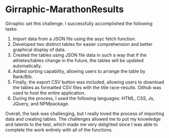 # Girraphic-MarathonResults

Girraphic set this challenge. I successfully accomplished the following tasks:
1. Import data from a JSON file using the asyc fetch function.
2. Developed two distinct tables for easier comprehension and better graphical display of data.
3. Created the tables using JSON file data in such a way that if the athletes/tables change in the future, the tables will be updated automatically.
4. Added sorting capability, allowing users to arrange the table by Rank/Bib.
5. Finally, the export CSV button was included, allowing users to download the tables as formatted CSV files with the title race-results.
Github was used to host the entire application.
7. During the process, I used the following languages: HTML, CSS, Js, JQuery, and NPMpackage.

Overall, the task was challenging, but I really loved the process of importing data and creating tables. The challenges allowed me to put my knowledge and talents to the test, which made me very delighted since I was able to complete the work entirely with all of the functions.
